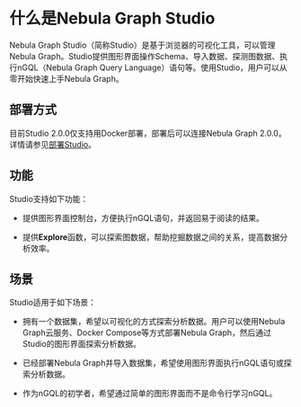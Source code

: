 # 什么是Nebula Graph Studio

Nebula Graph Studio（简称Studio）是基于浏览器的可视化工具，可以管理Nebula Graph。Studio提供图形界面操作Schema、导入数据、探测图数据、执行nGQL（Nebula Graph Query Language）语句等。使用Studio，用户可以从零开始快速上手Nebula Graph。

## 部署方式

目前Studio 2.0.0仅支持用Docker部署，部署后可以连接Nebula Graph 2.0.0。详情请参见[部署Studio](../install-configure/st-ug-deploy.md)。

## 功能

Studio支持如下功能：

- 提供图形界面控制台，方便执行nGQL语句，并返回易于阅读的结果。

- 提供**Explore**函数，可以探索图数据，帮助挖掘数据之间的关系，提高数据分析效率。

## 场景

Studio适用于如下场景：

- 拥有一个数据集，希望以可视化的方式探索分析数据。用户可以使用Nebula Graph云服务、Docker Compose等方式部署Nebula Graph，然后通过Studio的图形界面探索分析数据。

- 已经部署Nebula Graph并导入数据集，希望使用图形界面执行nGQL语句或探索分析数据。

- 作为nGQL的初学者，希望通过简单的图形界面而不是命令行学习nGQL。
